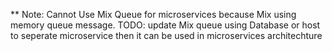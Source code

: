 ** Note: Cannot Use Mix Queue for microservices  because Mix using memory queue message. 
TODO: update Mix queue using Database or host to seperate microservice then it can be used in microservices architechture
